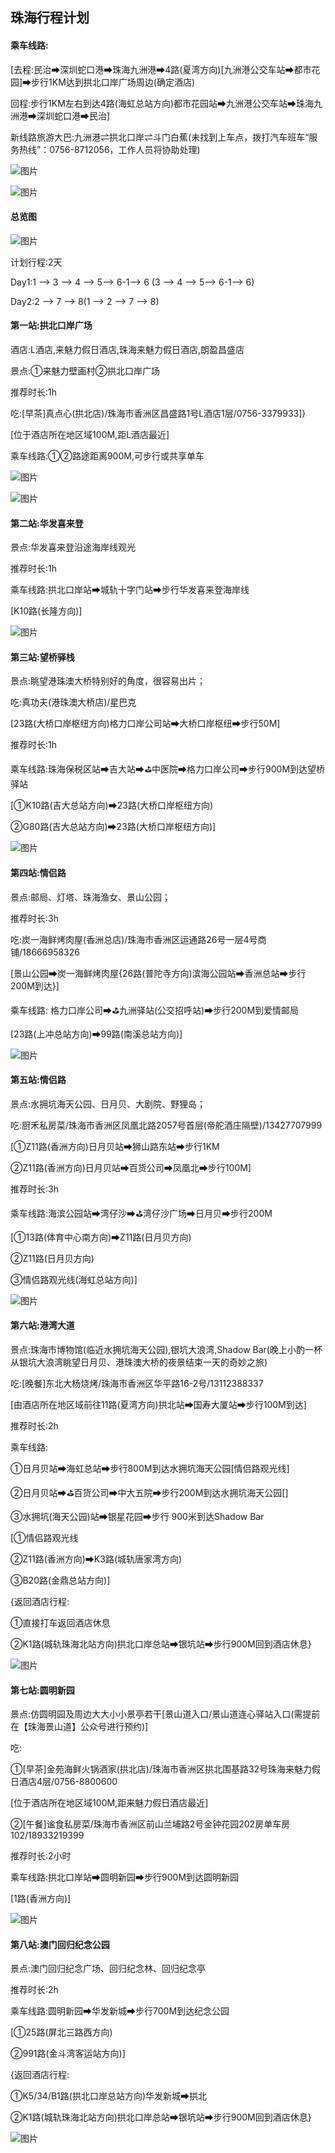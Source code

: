 ## 珠海行程计划

#### 乘车线路:

[去程:民治➡深圳蛇口港➡珠海九洲港➡4路(夏湾方向)[九洲港公交车站➡都市花园]➡步行1KM达到拱北口岸广场周边(确定酒店)

回程:步行1KM左右到达4路(海虹总站方向)都市花园站➡九洲港公交车站➡珠海九洲港➡深圳蛇口港➡民治]

新线路旅游大巴:九洲港⇌拱北口岸⇌斗门白蕉(未找到上车点，拨打汽车班车“服务热线”：0756-8712056，工作人员将协助处理)

![图片](https://uploader.shimo.im/f/zwN92jjv6vBSIV8s.png!thumbnail?fileGuid=TYdCqXqqpqWvyYW3)

![图片](https://uploader.shimo.im/f/RUuk9xBn95PUVeZA.png!thumbnail?fileGuid=TYdCqXqqpqWvyYW3)

#### 总览图

![图片](https://uploader.shimo.im/f/7VR7NWkCpnOZnCWj.png!thumbnail?fileGuid=TYdCqXqqpqWvyYW3)

计划行程:2天

Day1:1 —> 3 —> 4 —> 5—> 6-1—>  6 (3 —> 4 —> 5—> 6-1—>  6)

Day2:2 —> 7 —> 8(1 —> 2 —> 7 —> 8)

#### 第一站:拱北口岸广场

酒店:L酒店,来魅力假日酒店,珠海来魅力假日酒店,朗盈昌盛店

景点:①来魅力壁画村②拱北口岸广场

推荐时长:1h

吃:[早茶]真点心(拱北店)/珠海市香洲区昌盛路1号L酒店1层/0756-3379933]}

[位于酒店所在地区域100M,距L酒店最近]

乘车线路:①②路途距离900M,可步行或共享单车

![图片](https://uploader.shimo.im/f/FGYPv7YvAI7YU65N.png!thumbnail?fileGuid=TYdCqXqqpqWvyYW3)

![图片](https://uploader.shimo.im/f/vasO9DifWOsJC0Jc.png!thumbnail?fileGuid=TYdCqXqqpqWvyYW3)

#### 第二站:华发喜来登

景点:华发喜来登沿途海岸线观光

推荐时长:1h

乘车线路:拱北口岸站➡城轨十字门站➡步行华发喜来登海岸线

[K10路(长隆方向)]

![图片](https://uploader.shimo.im/f/fELHztNlqYZtsVSV.png!thumbnail?fileGuid=TYdCqXqqpqWvyYW3)

#### 第三站:望桥驿栈

景点:眺望港珠澳大桥特别好的角度，很容易出片；

吃:真功夫(港珠澳大桥店)/星巴克

[23路(大桥口岸枢纽方向)格力口岸公司站➡大桥口岸枢纽➡步行50M]

推荐时长:1h

乘车线路:珠海保税区站➡吉大站➡⛳中医院➡格力口岸公司➡步行900M到达望桥驿站

[①K10路(吉大总站方向)➡23路(大桥口岸枢纽方向)

②G80路(吉大总站方向)➡23路(大桥口岸枢纽方向)]

![图片](https://uploader.shimo.im/f/ZZU28zvQgRGayUdo.png!thumbnail?fileGuid=TYdCqXqqpqWvyYW3)

#### 第四站:情侣路

景点:邮局、灯塔、珠海渔女、景山公园；

推荐时长:3h

吃:炭一海鲜烤肉屋(香洲总店)/珠海市香洲区运通路26号一层4号商铺/18666958326

[景山公园➡炭一海鲜烤肉屋{26路(普陀寺方向)滨海公园站➡香洲总站➡步行200M到达}]

乘车线路:	格力口岸公司➡⛳九洲驿站(公交招呼站)➡步行200M到爱情邮局

[23路(上冲总站方向)➡99路(南溪总站方向)]

![图片](https://uploader.shimo.im/f/aQBc6U9G8YeESwUd.png!thumbnail?fileGuid=TYdCqXqqpqWvyYW3)

#### 第五站:情侣路

景点:水拥坑海天公园、日月贝、大剧院、野狸岛；

吃:厨禾私房菜/珠海市香洲区凤凰北路2057号首层(帝舵酒庄隔壁)/13427707999

[①Z11路(香洲方向)日月贝站➡狮山路东站➡步行1KM

②Z11路(香洲方向)日月贝站➡百货公司➡凤凰北➡步行100M]

推荐时长:3h

乘车线路:海滨公园站➡湾仔沙➡⛳湾仔沙广场➡日月贝➡步行200M

[①13路(体育中心南方向)➡Z11路(日月贝方向)

②Z11路(日月贝方向)

③情侣路观光线(海虹总站方向)]

![图片](https://uploader.shimo.im/f/snUiN2a3ej0dw3pV.png!thumbnail?fileGuid=TYdCqXqqpqWvyYW3)

#### 第六站:港湾大道

景点:珠海市博物馆(临近水拥坑海天公园),银坑大浪湾,Shadow Bar(晚上小酌一杯从银坑大浪湾眺望日月贝、港珠澳大桥的夜景结束一天的奇妙之旅)

吃:[晚餐]东北大杨烧烤/珠海市香洲区华平路16-2号/13112388337

[由酒店所在地区域前往11路(夏湾方向)拱北站➡国寿大厦站➡步行100M到达]

推荐时长:2h

乘车线路:

①日月贝站➡海虹总站➡步行800M到达水拥坑海天公园[情侣路观光线]

②日月贝站➡⛳百货公司➡中大五院➡步行200M到达水拥坑海天公园[]

③水拥坑(海天公园)站➡银星花园➡步行 900米到达Shadow Bar

[①情侣路观光线

②Z11路(香洲方向)➡K3路(城轨唐家湾方向)

③B20路(金鼎总站方向)]

{返回酒店行程:

①直接打车返回酒店休息

②K1路(城轨珠海北站方向)拱北口岸总站➡银坑站➡步行900M回到酒店休息}

![图片](https://uploader.shimo.im/f/rr4cdIVvqQ0CbPJk.png!thumbnail?fileGuid=TYdCqXqqpqWvyYW3)

#### 第七站:圆明新园

景点:仿圆明园及周边大大小小景亭若干[景山道入口/景山道连心驿站入口(需提前在【珠海景山道】公众号进行预约)]

吃:

①[早茶]金苑海鲜火锅酒家(拱北店)/珠海市香洲区拱北围基路32号珠海来魅力假日酒店4层/0756-8800600

[位于酒店所在地区域100M,距来魅力假日酒店最近]

②[午餐]谧食私房菜/珠海市香洲区前山兰埔路2号金钟花园202房单车房102/18933219399

推荐时长:2小时

乘车线路:拱北口岸站➡圆明新园➡步行900M到达圆明新园

[1路(香洲方向)]

![图片](https://uploader.shimo.im/f/OI8bYT4P8qlsItzu.png!thumbnail?fileGuid=TYdCqXqqpqWvyYW3)

#### 第八站:澳门回归纪念公园

景点:澳门回归纪念广场、回归纪念林、回归纪念亭

推荐时长:2h

乘车线路:圆明新园➡华发新城➡步行700M到达纪念公园

[①25路(屏北三路西方向)

②991路(金斗湾客运站方向)]

{返回酒店行程:

①K5/34/B1路(拱北口岸总站方向)华发新城➡拱北

②K1路(城轨珠海北站方向)拱北口岸总站➡银坑站➡步行900M回到酒店休息}

![图片](https://uploader.shimo.im/f/O0pyYIBfBriaWefr.png!thumbnail?fileGuid=TYdCqXqqpqWvyYW3)
